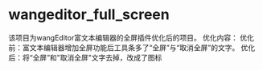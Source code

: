 # wangeditor_full_screen
该项目为wangEditor富文本编辑器的全屏插件优化后的项目。
优化内容：
   优化前：富文本编辑器增加全屏功能后工具条多了“全屏”与“取消全屏”的文字。
   优化后：将“全屏”和"取消全屏"文字去掉，改成了图标

